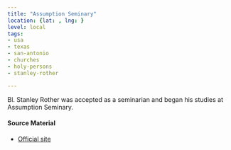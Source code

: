 ```yaml
---
title: "Assumption Seminary"
location: {lat: , lng: }
level: local
tags:
- usa
- texas
- san-antonio
- churches
- holy-persons
- stanley-rother

---
```



Bl. Stanley Rother was accepted as a seminarian and began his studies at Assumption Seminary.

#### Source Material

* [Official site](https://assumptionseminary.org/)





